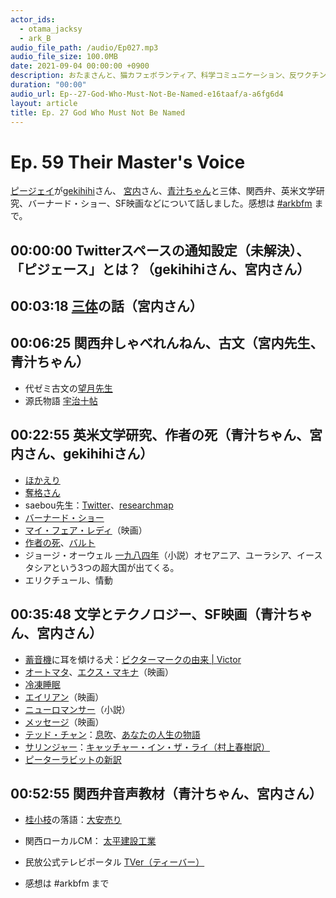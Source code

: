 ```yaml
---
actor_ids:
  - otama_jacksy
  - ark_B
audio_file_path: /audio/Ep027.mp3
audio_file_size: 100.0MB
date: 2021-09-04 00:00:00 +0900
description: おたまさんと、猫カフェボランティア、科学コミュニケーション、反ワクチン監視、ドラえもん、絶滅動物は蘇らせるべきか、ミッドサマー、保護猫のススメなどについて話しました。
duration: "00:00"
audio_url: Ep--27-God-Who-Must-Not-Be-Named-e16taaf/a-a6fg6d4
layout: article
title: Ep. 27 God Who Must Not Be Named
---
```


# Ep. 59 Their Master's Voice

[ピージェイ](https://twitter.com/xiPJ)が[gekihihi](https://twitter.com/gekihihi)さん、 [宮内](https://twitter.com/miyauchi_it)さん、[青汁ちゃん](https://twitter.com/g23997601)と三体、関西弁、英米文学研究、バーナード・ショー、SF映画などについて話しました。感想は [#arkbfm](https://twitter.com/search?q=%23arkbfm&src=typed_query&f=live) まで。

## 00:00:00 Twitterスペースの通知設定（未解決）、「ピジェース」とは？（gekihihiさん、宮内さん）

## 00:03:18 [三体](https://www.amazon.co.jp/dp/4152100206)の話（宮内さん）

## 00:06:25 関西弁しゃべれんねん、古文（宮内先生、青汁ちゃん）

* 代ゼミ古文の[望月先生](https://youtu.be/aQiBTUXk960)
* 源氏物語 [宇治十帖](https://ja.wikipedia.org/wiki/%E5%AE%87%E6%B2%BB%E5%8D%81%E5%B8%96)

## 00:22:55 英米文学研究、作者の死（青汁ちゃん、宮内さん、gekihihiさん）

* [ほかえり](http://twitter-words.elephantech.net/pages/1495)
* [奪格さん](https://twitter.com/ablativehen)
* saebou先生：[Twitter](https://twitter.com/Cristoforou)、[researchmap](https://researchmap.jp/saebou)
* [バーナード・ショー](https://ja.wikipedia.org/wiki/%E3%82%B8%E3%83%A7%E3%83%BC%E3%82%B8%E3%83%BB%E3%83%90%E3%83%BC%E3%83%8A%E3%83%BC%E3%83%89%E3%83%BB%E3%82%B7%E3%83%A7%E3%83%BC)
* [マイ・フェア・レディ](https://www.amazon.co.jp/dp/B08H1GZ1YH)（映画）
* [作者の死](https://ja.wikipedia.org/wiki/%E4%BD%9C%E8%80%85%E3%81%AE%E6%AD%BB)、[バルト](https://ja.wikipedia.org/wiki/%E3%83%AD%E3%83%A9%E3%83%B3%E3%83%BB%E3%83%90%E3%83%AB%E3%83%88)
* ジョージ・オーウェル [一九八四年](https://www.amazon.co.jp/dp/4151200533)（小説）オセアニア、ユーラシア、イースタシアという3つの超大国が出てくる。
* エリクチュール、情動

## 00:35:48 文学とテクノロジー、SF映画（青汁ちゃん、宮内さん）

* [蓄音機](https://ja.wikipedia.org/wiki/%E8%93%84%E9%9F%B3%E6%A9%9F)に耳を傾ける犬：[ビクターマークの由来 | Victor](https://www.victor.jp/nipper/)
* [オートマタ](https://www.amazon.co.jp/dp/B01IPNOYKA)、[エクス・マキナ](https://www.amazon.co.jp/dp/B01KT7J9UK)（映画）
* [冷凍睡眠](https://ja.wikipedia.org/wiki/%E3%82%B3%E3%83%BC%E3%83%AB%E3%83%89%E3%82%B9%E3%83%AA%E3%83%BC%E3%83%97)
* [エイリアン](https://www.amazon.co.jp/dp/B07CXBJJD8)（映画）
* [ニューロマンサー](https://www.amazon.co.jp/dp/415010672X)（小説）
* [メッセージ](https://www.amazon.co.jp/dp/B073XVJVRX)（映画）
* [テッド・チャン](http://d.hatena.ne.jp/keyword/%A5%C6%A5%C3%A5%C9%A1%A6%A5%C1%A5%E3%A5%F3)：[息吹](https://www.amazon.co.jp/dp/4152098996)、[あなたの人生の物語](https://www.amazon.co.jp/dp/4150114587)
* [サリンジャー](http://d.hatena.ne.jp/keyword/%A5%B5%A5%EA%A5%F3%A5%B8%A5%E3%A1%BC)：[キャッチャー・イン・ザ・ライ（村上春樹訳）](https://www.amazon.co.jp/dp/4560090009)
* [ピーターラビットの新訳](https://www.hayakawabooks.com/n/n5186eb2660e0)

## 00:52:55 関西弁音声教材（青汁ちゃん、宮内さん）

* [桂小枝](http://d.hatena.ne.jp/keyword/%B7%CB%BE%AE%BB%DE)の落語：[大安売り](https://www.youtube.com/watch?v=kUphSX9irwE)
* 関西ローカルCM： [太平建設工業](https://www.taihei.gr.jp/cm)
* 民放公式テレビポータル [TVer（ティーバー）](https://tver.jp/)
    
* 感想は #arkbfm まで